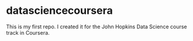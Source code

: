 # datasciencecoursera
This is my first repo. I created it for the John Hopkins Data Science course track in Coursera.
